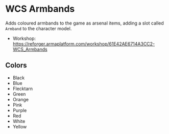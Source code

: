 # WCS Armbands

Adds coloured armbands to the game as arsenal items, adding a slot called
`Armband` to the character model.

- Workshop: https://reforger.armaplatform.com/workshop/61E42AE6714A3CC2-WCS_Armbands

## Colors

- Black
- Blue
- Flecktarn
- Green
- Orange
- Pink
- Purple
- Red
- White
- Yellow